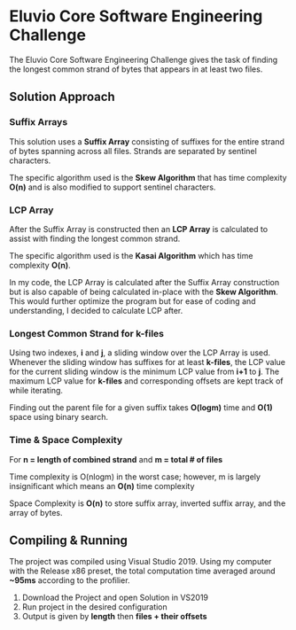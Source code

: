 # Eluvio Core Software Engineering Challenge
The Eluvio Core Software Engineering Challenge gives the task of finding the longest common strand of bytes that appears in at least two files.
## Solution Approach
### Suffix Arrays
This solution uses a **Suffix Array** consisting of suffixes for the entire strand of bytes spanning across all files. Strands are separated by sentinel characters. 

The specific algorithm used is the **Skew Algorithm** that has time complexity **O(n)** and is also modified to support sentinel characters.
### LCP Array
After the Suffix Array is constructed then an **LCP Array** is calculated to assist with finding the longest common strand.

The specific algorithm used is the **Kasai Algorithm** which has time complexity **O(n)**.

In my code, the LCP Array is calculated after the Suffix Array construction but is also capable of being calculated in-place with the **Skew Algorithm**. This would further optimize the program but for ease of coding and understanding, I decided to calculate LCP after.

### Longest Common Strand for k-files
Using two indexes, **i** and **j**, a sliding window over the LCP Array is used. Whenever the sliding window has suffixes for at least **k-files**, the LCP value for the current sliding window is the minimum LCP value from **i+1** to **j**. The maximum LCP value for **k-files** and corresponding offsets are kept track of while iterating.

Finding out the parent file for a given suffix takes **O(logm)** time and **O(1)** space using binary search.

### Time & Space Complexity
For **n = length of combined strand** and **m = total # of files**

Time complexity is O(nlogm) in the worst case; however, m is largely insignificant which means an **O(n)** time complexity

Space Complexity is **O(n)** to store suffix array, inverted suffix array, and the array of bytes.
## Compiling & Running
The project was compiled using Visual Studio 2019. Using my computer with the Release x86 preset, the total computation time averaged around **~95ms** according to the profilier.
1. Download the Project and open Solution in VS2019
2. Run project in the desired configuration
3. Output is given by **length** then **files + their offsets**
